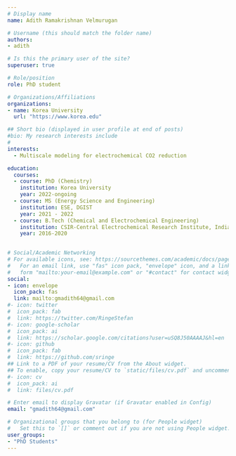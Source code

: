 ```yaml
---
# Display name
name: Adith Ramakrishnan Velmurugan 

# Username (this should match the folder name)
authors:
- adith

# Is this the primary user of the site?
superuser: true

# Role/position
role: PhD student

# Organizations/Affiliations
organizations:
- name: Korea University
  url: "https://www.korea.edu"

## Short bio (displayed in user profile at end of posts)
#bio: My research interests include 
#
interests:
  - Multiscale modeling for electrochemical CO2 reduction

education:
  courses:
  - course: PhD (Chemistry)
    institution: Korea University
    year: 2022-ongoing
  - course: MS (Energy Science and Engineering)
    institution: ESE, DGIST
    year: 2021 - 2022
  - course: B.Tech (Chemical and Electrochemical Engineering)
    institution: CSIR-Central Electrochemical Research Institute, India
    year: 2016-2020
  

# Social/Academic Networking
# For available icons, see: https://sourcethemes.com/academic/docs/page-builder/#icons
#   For an email link, use "fas" icon pack, "envelope" icon, and a link in the
#   form "mailto:your-email@example.com" or "#contact" for contact widget.
social:
- icon: envelope
  icon_pack: fas
  link: mailto:gmadith64@gmail.com
#- icon: twitter
#  icon_pack: fab
#  link: https://twitter.com/RingeStefan
#- icon: google-scholar
#  icon_pack: ai
#  link: https://scholar.google.com/citations?user=uSQ8J50AAAAJ&hl=en
#- icon: github
#  icon_pack: fab
#  link: https://github.com/sringe
## Link to a PDF of your resume/CV from the About widget.
## To enable, copy your resume/CV to `static/files/cv.pdf` and uncomment the lines below.
#- icon: cv
#  icon_pack: ai
#  link: files/cv.pdf

# Enter email to display Gravatar (if Gravatar enabled in Config)
email: "gmadith64@gmail.com"

# Organizational groups that you belong to (for People widget)
#   Set this to `[]` or comment out if you are not using People widget.
user_groups:
- "PhD Students"
---
```



